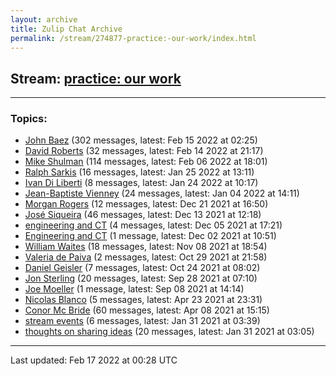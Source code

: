 ```yaml
---
layout: archive
title: Zulip Chat Archive
permalink: /stream/274877-practice:-our-work/index.html
---
```


## Stream: [practice: our work](https://mattecapu.github.io/ct-zulip-archive/stream/274877-practice:-our-work/index.html)
---

### Topics:

* [John Baez](topic/topic_John.20Baez.html) (302 messages, latest: Feb 15 2022 at 02:25)
* [David Roberts](topic/topic_David.20Roberts.html) (32 messages, latest: Feb 14 2022 at 21:17)
* [Mike Shulman](topic/topic_Mike.20Shulman.html) (114 messages, latest: Feb 06 2022 at 18:01)
* [Ralph Sarkis](topic/topic_Ralph.20Sarkis.html) (16 messages, latest: Jan 25 2022 at 13:11)
* [Ivan Di Liberti](topic/topic_Ivan.20Di.20Liberti.html) (8 messages, latest: Jan 24 2022 at 10:17)
* [Jean-Baptiste Vienney](topic/topic_Jean-Baptiste.20Vienney.html) (24 messages, latest: Jan 04 2022 at 14:11)
* [Morgan Rogers](topic/topic_Morgan.20Rogers.html) (12 messages, latest: Dec 21 2021 at 16:50)
* [José Siqueira](topic/topic_Jos.C3.A9.20Siqueira.html) (46 messages, latest: Dec 13 2021 at 12:18)
* [engineering and CT](topic/topic_engineering.20and.20CT.html) (4 messages, latest: Dec 05 2021 at 17:21)
* [Engineering and CT](topic/topic_Engineering.20and.20CT.html) (1 message, latest: Dec 02 2021 at 10:51)
* [William Waites](topic/topic_William.20Waites.html) (18 messages, latest: Nov 08 2021 at 18:54)
* [Valeria de Paiva](topic/topic_Valeria.20de.20Paiva.html) (2 messages, latest: Oct 29 2021 at 21:58)
* [Daniel Geisler](topic/topic_Daniel.20Geisler.html) (7 messages, latest: Oct 24 2021 at 08:02)
* [Jon Sterling](topic/topic_Jon.20Sterling.html) (20 messages, latest: Sep 28 2021 at 07:10)
* [Joe Moeller](topic/topic_Joe.20Moeller.html) (1 message, latest: Sep 08 2021 at 14:14)
* [Nicolas Blanco](topic/topic_Nicolas.20Blanco.html) (5 messages, latest: Apr 23 2021 at 23:31)
* [Conor Mc Bride](topic/topic_Conor.20Mc.20Bride.html) (60 messages, latest: Apr 08 2021 at 15:15)
* [stream events](topic/topic_stream.20events.html) (6 messages, latest: Jan 31 2021 at 03:39)
* [thoughts on sharing ideas](topic/topic_thoughts.20on.20sharing.20ideas.html) (20 messages, latest: Jan 31 2021 at 03:05)

<hr><p>Last updated: Feb 17 2022 at 00:28 UTC</p>